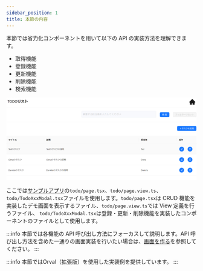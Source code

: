 ```yaml
---
sidebar_position: 1
title: 本節の内容
---
```


本節では省力化コンポーネントを用いて以下の API の実装方法を理解できます。

- 取得機能
- 登録機能
- 更新機能
- 削除機能
- 検索機能

![CRUD画面の画像](../../../static/img/crud.png)

ここでは[サンプルアプリ](https://github.com/Fintan-contents/dev-react-cs-example/tree/develop)の`todo/page.tsx`、`todo/page.view.ts`、`todo/TodoXxxModal.tsx`ファイルを使用します。`todo/page.tsx`は CRUD 機能を実装したデモ画面を表示するファイル、`todo/page.view.ts`では View 定義を行うファイル、
`todo/TodoXxxModal.tsx`は登録・更新・削除機能を実装したコンポーネントのファイルとして使用します。

:::info
本節では各機能の API 呼び出し方法にフォーカスして説明します。API 呼び出し方法を含めた一通りの画面実装を行いたい場合は、[画面を作る](../../category/画面を作る)を参照してください。
:::

:::info
本節ではOrval（拡張版）を使用した実装例を提供しています。
:::
